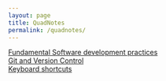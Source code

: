 ```yaml
---
layout: page
title: QuadNotes
permalink: /quadnotes/
---
```


[Fundamental Software development practices](/quadnotes/fsdp.md)<br>
[Git and Version Control](/quadnotes/git.md)<br>
[Keyboard shortcuts](/quadnotes/shortcuts.md)<br>
